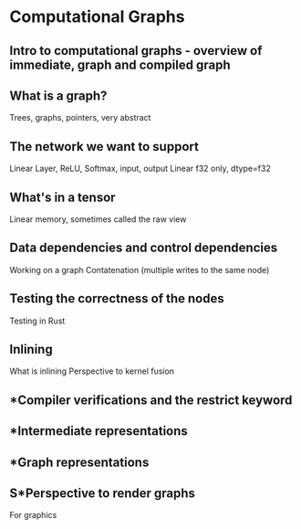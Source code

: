 # Computational Graphs

## Intro to computational graphs - overview of immediate, graph and compiled graph

## What is a graph?
Trees, graphs, pointers, very abstract
## The network we want to support
Linear Layer, ReLU, Softmax, input, output
Linear
f32 only, dtype=f32
## What's in a tensor
Linear memory, sometimes called the raw view
## Data dependencies and control dependencies
Working on a graph
Contatenation (multiple writes to the same node)
## Testing the correctness of the nodes
Testing in Rust
## Inlining
What is inlining
Perspective to kernel fusion

## \*Compiler verifications and the restrict keyword
## \*Intermediate representations
## \*Graph representations
## S\*Perspective to render graphs
For graphics
